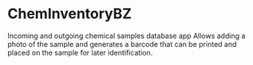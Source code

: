 # ChemInventoryBZ
Incoming and outgoing chemical samples database app
Allows adding a photo of the sample and generates a barcode that can be printed and placed on the sample for later identification.
